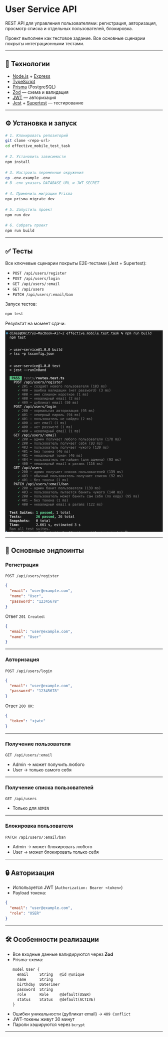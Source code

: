 # User Service API

REST API для управления пользователями: регистрация, авторизация, просмотр списка и отдельных пользователей, блокировка.

Проект выполнен как тестовое задание. Все основные сценарии покрыты интеграционными тестами.

---

## 🚀 Технологии

- [Node.js](https://nodejs.org/) + [Express](https://expressjs.com/)
- [TypeScript](https://www.typescriptlang.org/)
- [Prisma](https://www.prisma.io/) (PostgreSQL)
- [Zod](https://zod.dev/) — схема и валидация
- [JWT](https://jwt.io/) — авторизация
- [Jest](https://jestjs.io/) + [Supertest](https://github.com/ladjs/supertest) — тестирование

---

## ⚙️ Установка и запуск

```bash
# 1. Клонировать репозиторий
git clone <repo-url>
cd effective_mobile_test_task

# 2. Установить зависимости
npm install

# 3. Настроить переменные окружения
cp .env.example .env
# В .env указать DATABASE_URL и JWT_SECRET

# 4. Применить миграции Prisma
npx prisma migrate dev

# 5. Запустить проект
npm run dev

# 6. Собрать проект
npm run build
```

---

## ✅ Тесты

Все ключевые сценарии покрыты E2E-тестами (Jest + Supertest):

- `POST /api/users/register`
- `POST /api/users/login`
- `GET /api/users/:email`
- `GET /api/users`
- `PATCH /api/users/:email/ban`

Запуск тестов:

```bash
npm test
```

Результат на момент сдачи:

![Тесты](./docs/tests.png)

---

## 📌 Основные эндпоинты

### Регистрация

`POST /api/users/register`

```json
{
  "email": "user@example.com",
  "name": "User",
  "password": "12345678"
}
```

Ответ `201 Created`:
```json
{
  "email": "user@example.com",
  "name": "User"
}
```

---

### Авторизация

`POST /api/users/login`

```json
{
  "email": "user@example.com",
  "password": "12345678"
}
```

Ответ `200 OK`:
```json
{
  "token": "<jwt>"
}
```

---

### Получение пользователя

`GET /api/users/:email`

- Admin → может получить любого
- User → только самого себя

---

### Получение списка пользователей

`GET /api/users`

- Только для `ADMIN`

---

### Блокировка пользователя

`PATCH /api/users/:email/ban`

- Admin → может блокировать любого
- User → может блокировать только себя

---

## 🔒 Авторизация

- Используется JWT (`Authorization: Bearer <token>`)
- Payload токена:
```json
{
  "email": "user@example.com",
  "role": "USER"
}
```

---

## 🛠 Особенности реализации

- Все входные данные валидируются через **Zod**
- Prisma-схема:
  ```prisma
  model User {
    email     String   @id @unique
    name      String
    birthday  DateTime?
    password  String
    role      Role     @default(USER)
    status    Status   @default(ACTIVE)
  }
  ```
- Ошибки уникальности (дубликат email) → `409 Conflict`
- JWT-токены живут 30 минут
- Пароли хэшируются через `bcrypt`

---
